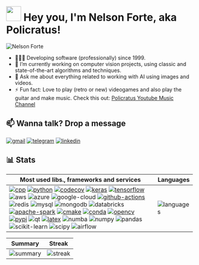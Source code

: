 # <img src="https://github.com/policratus/policratus/assets/827563/5ba72fdc-788a-4483-9be4-6d25a1c33d8d" width="40"> Hey you, I'm Nelson Forte, aka Policratus!

![Nelson Forte](https://github.com/policratus/policratus/assets/827563/078766ea-28c4-4da9-8a07-1438f03ebb6f)

- 👨🏻‍💻 Developing software (professionally) since 1999.
- 🔭 I’m currently working on computer vision projects, using classic and state-of-the-art algorithms and techniques.
- 💬 Ask me about everything related to working with AI using images and videos.
- ⚡ Fun fact: Love to play (retro or new) videogames and also play the guitar and make music. Check this out: [Policratus Youtube Music Channel](https://www.youtube.com/@policratus)

## 📫 Wanna talk? Drop a message
[![gmail](https://img.shields.io/badge/Gmail-D14836?style=for-the-badge&logo=gmail&logoColor=white)](mailto:policratus@gmail.com) [![telegram](https://img.shields.io/badge/Telegram-2CA5E0?style=for-the-badge&logo=telegram&logoColor=white)](https://t.me/nelsonforte) [![linkedin](https://img.shields.io/badge/LinkedIn-0077B5?style=for-the-badge&logo=linkedin&logoColor=white)](https://www.linkedin.com/in/nelsonforte)

## 📊 Stats

| Most used libs., frameworks and services | Languages |
| --------- | ----------- |
| [![cpp](https://img.shields.io/badge/C%2B%2B-00599C?style=for-the-badge&logo=c%2B%2B&logoColor=white)](https://github.com/policratus/corner) [![python](https://img.shields.io/badge/Python-FFD43B?style=for-the-badge&logo=python&logoColor=blue)](https://github.com/policratus/pupyl) [![codecov](https://img.shields.io/badge/Codecov-F01F7A?style=for-the-badge&logo=Codecov&logoColor=white)](https://app.codecov.io/gh/policratus/pupyl) [![keras](https://img.shields.io/badge/Keras-FF0000?style=for-the-badge&logo=keras&logoColor=white)](https://github.com/policratus/pupyl/blob/main/pupyl/embeddings/features.py) [![tensorflow](https://img.shields.io/badge/TensorFlow-FF6F00?style=for-the-badge&logo=tensorflow&logoColor=white)](https://github.com/policratus/pupyl/blob/main/pupyl/duplex/image.py) ![aws](https://img.shields.io/badge/Amazon_AWS-FF9900?style=for-the-badge&logo=amazonaws&logoColor=white) ![azure](https://img.shields.io/badge/microsoft%20azure-0089D6?style=for-the-badge&logo=microsoft-azure&logoColor=white) ![google-cloud](https://img.shields.io/badge/Google_Cloud-4285F4?style=for-the-badge&logo=google-cloud&logoColor=white) [![github-actions](https://img.shields.io/badge/GitHub_Actions-2088FF?style=for-the-badge&logo=github-actions&logoColor=white)](https://github.com/policratus/corner/actions) ![redis](https://img.shields.io/badge/redis-%23DD0031.svg?&style=for-the-badge&logo=redis&logoColor=white) ![mysql](https://img.shields.io/badge/MySQL-005C84?style=for-the-badge&logo=mysql&logoColor=white) ![mongodb](https://img.shields.io/badge/MongoDB-4EA94B?style=for-the-badge&logo=mongodb&logoColor=white) ![databricks](https://img.shields.io/badge/Databricks-FF3621?style=for-the-badge&logo=Databricks&logoColor=white) [![apache-spark](https://img.shields.io/badge/Apache_Spark-FFFFFF?style=for-the-badge&logo=apachespark&logoColor=#E35A16)](https://github.com/policratus/sparkmage) [![cmake](https://img.shields.io/badge/CMake-064F8C?style=for-the-badge&logo=cmake&logoColor=white)](https://github.com/policratus/corner/blob/main/CMakeLists.txt) [![conda](https://img.shields.io/badge/conda-342B029.svg?&style=for-the-badge&logo=anaconda&logoColor=white)](https://anaconda.org/policratus/pupyl) [![opencv](https://img.shields.io/badge/OpenCV-27338e?style=for-the-badge&logo=OpenCV&logoColor=white)](https://github.com/policratus/corner/blob/main/libcorner/src/libcorner.cpp) [![pypi](https://img.shields.io/badge/pypi-3775A9?style=for-the-badge&logo=pypi&logoColor=white)](https://pypi.org/project/pupyl/) ![qt](https://img.shields.io/badge/Qt-41CD52?style=for-the-badge&logo=qt&logoColor=white) [![latex](https://img.shields.io/badge/LaTeX-47A141?style=for-the-badge&logo=LaTeX&logoColor=white)](https://link.springer.com/chapter/10.1007/978-3-030-27272-2_4) ![numba](https://img.shields.io/badge/Numba-00A3E0?style=for-the-badge&logo=Numba&logoColor=white) ![numpy](https://img.shields.io/badge/Numpy-777BB4?style=for-the-badge&logo=numpy&logoColor=white) ![pandas](https://img.shields.io/badge/Pandas-2C2D72?style=for-the-badge&logo=pandas&logoColor=white) ![scikit-learn](https://img.shields.io/badge/scikit_learn-F7931E?style=for-the-badge&logo=scikit-learn&logoColor=white) ![scipy](https://img.shields.io/badge/SciPy-654FF0?style=for-the-badge&logo=SciPy&logoColor=white) ![airflow](https://img.shields.io/badge/Airflow-017CEE?style=for-the-badge&logo=Apache%20Airflow&logoColor=white) | ![languages](https://github-readme-stats.vercel.app/api/top-langs/?username=policratus&theme=dark) |

| Summary  | Streak |
| ------------- | ------------- |
| ![summary](https://github-profile-summary-cards.vercel.app/api/cards/profile-details?username=policratus&theme=dark) | ![streak](https://github-readme-streak-stats.herokuapp.com/?user=policratus&theme=dark)  |
